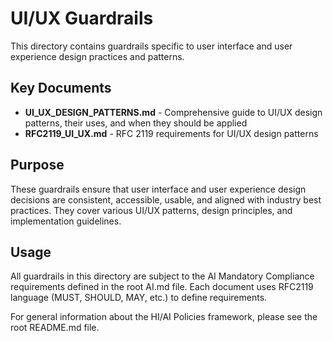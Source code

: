 # UI/UX Guardrails

This directory contains guardrails specific to user interface and user experience design practices and patterns.

## Key Documents

- **UI_UX_DESIGN_PATTERNS.md** - Comprehensive guide to UI/UX design patterns, their uses, and when they should be applied
- **RFC2119_UI_UX.md** - RFC 2119 requirements for UI/UX design patterns

## Purpose

These guardrails ensure that user interface and user experience design decisions are consistent, accessible, usable, and aligned with industry best practices. They cover various UI/UX patterns, design principles, and implementation guidelines.

## Usage

All guardrails in this directory are subject to the AI Mandatory Compliance requirements defined in the root AI.md file. Each document uses RFC2119 language (MUST, SHOULD, MAY, etc.) to define requirements.

For general information about the HI/AI Policies framework, please see the root README.md file.